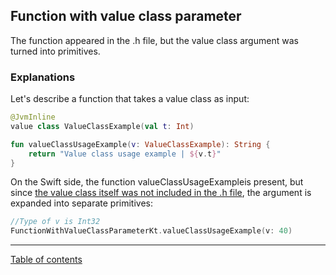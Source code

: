 ## Function with value class parameter

The function appeared in the .h file, but the value class argument was turned into primitives.

### Explanations

Let's describe a function that takes a value class as input:

```kotlin
@JvmInline
value class ValueClassExample(val t: Int)

fun valueClassUsageExample(v: ValueClassExample): String {
    return "Value class usage example | ${v.t}"
}
```

On the Swift side, the function valueClassUsageExampleis present, but since [the value class itself was not included in the .h file](/docs/classes/Inline%20class.md), the argument is expanded into separate primitives:

```swift
//Type of v is Int32
FunctionWithValueClassParameterKt.valueClassUsageExample(v: 40)
```

---
[Table of contents](/README.md)
